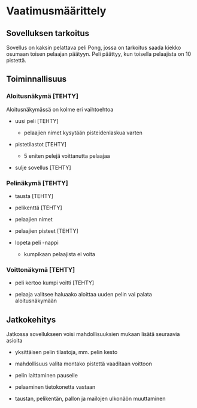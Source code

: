 # Vaatimusmäärittely

## Sovelluksen tarkoitus

Sovellus on kaksin pelattava peli Pong, jossa on tarkoitus saada kiekko osumaan toisen pelaajan päätyyn. Peli päättyy, kun toisella pelaajista on 10 pistettä.

## Toiminnallisuus

### Aloitusnäkymä [TEHTY]

Aloitusnäkymässä on kolme eri vaihtoehtoa

* uusi peli [TEHTY]
  * pelaajien nimet kysytään pisteidenlaskua varten

* pistetilastot [TEHTY]
  * 5 eniten pelejä voittanutta pelaajaa

* sulje sovellus [TEHTY]

### Pelinäkymä [TEHTY]

* tausta [TEHTY]

* pelikenttä [TEHTY]

* pelaajien nimet

* pelaajien pisteet [TEHTY]

* lopeta peli -nappi
  * kumpikaan pelaajista ei voita

### Voittonäkymä [TEHTY]

* peli kertoo kumpi voitti [TEHTY]

* pelaaja valitsee haluaako aloittaa uuden pelin vai palata aloitusnäkymään

## Jatkokehitys

Jatkossa sovellukseen voisi mahdollisuuksien mukaan lisätä seuraavia asioita

* yksittäisen pelin tilastoja, mm. pelin kesto

* mahdollisuus valita montako pistettä vaaditaan voittoon

* pelin laittaminen pauselle

* pelaaminen tietokonetta vastaan

* taustan, pelikentän, pallon ja mailojen ulkonäön muuttaminen
